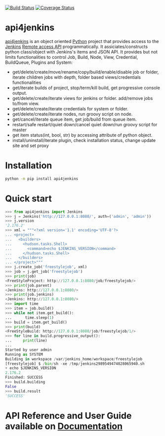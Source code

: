 [![Build Status](https://travis-ci.com/joelee2012/api4jenkins.svg?branch=master)](https://travis-ci.com/joelee2012/api4jenkins)
[![Coverage Status](https://coveralls.io/repos/github/joelee2012/api4jenkins/badge.svg?branch=master)](https://coveralls.io/github/joelee2012/api4jenkins?branch=master)

# api4jenkins

[api4jenkins](https://github.com/joelee2012/api4jenkins) is an object oriented [Python](https://www.python.org/) project that provides access to the [Jenkins](https://jenkins.io/) [Remote access API](https://wiki.jenkins.io/display/JENKINS/Remote+access+API) programmatically. It assiciates/constructs python class/object with Jenkins's items and JSON API. It provides but not limits functionalities to control Job, Build, Node, View, Credential, BuildQueue, Plugins and System:
- get/delete/create/move/rename/copy/build/enable/disable job or folder, iterate children jobs with depth, folder based views/credentials functionalities
- get/iterate builds of project, stop/term/kill build, get progressive console output.
- get/delete/create/iterate views for jenkins or folder. add/remove jobs to/from view.
- get/delete/create/iterate credentials for system or folder.
- get/delete/create/iterate nodes, run groovy script on node.
- get/cancel/iterate queue item, get job/build from queue item.
- restart/safe restart/quiet down/cancel quiet down/run groovy script for master
- get item status(int, bool, str) by accessing attribute of python object.
- install/uninstall/iterate plugin, check installation status, change update site and set proxy


# Installation

```bash
python -m pip install api4jenkins
```

# Quick start

```python
>>> from api4jenkins import Jenkins
>>> j = Jenkins('http://127.0.0.1:8080/', auth=('admin', 'admin'))
>>> j.version
'2.176.2'
>>> xml = """<?xml version='1.1' encoding='UTF-8'?>
... <project>
...   <builders>
...     <hudson.tasks.Shell>
...       <command>echo $JENKINS_VERSION</command>
...     </hudson.tasks.Shell>
...   </builders>
... </project>"""
>>> j.create_job('freestylejob', xml)
>>> job = j.get_job('freestylejob')
>>> print(job)
<FreeStyleProject: http://127.0.0.1:8080/job/freestylejob/>
>>> print(job.parent)
<Jenkins: http://127.0.0.1:8080/>
>>> print(job.jenkins)
<Jenkins: http://127.0.0.1:8080/>
>>> import time
>>> item = job.build()
>>> while not item.get_build():
...      time.sleep(1)
>>> build = item.get_build()
>>> print(build)
<FreeStyleBuild: http://127.0.0.1:8080/job/freestylejob/1/>
>>> for line in build.progressive_output():
...     print(line)
...
Started by user admin
Running as SYSTEM
Building in workspace /var/jenkins_home/workspace/freestylejob
[freestylejob] $ /bin/sh -xe /tmp/jenkins2989549474028065940.sh
+ echo $JENKINS_VERSION
2.176.2
Finished: SUCCESS
>>> build.building
False
>>> build.result
'SUCCESS'
  ```

# API Reference and User Guide available on [Documentation](https://api4jenkins.readthedocs.io/en/latest/)
